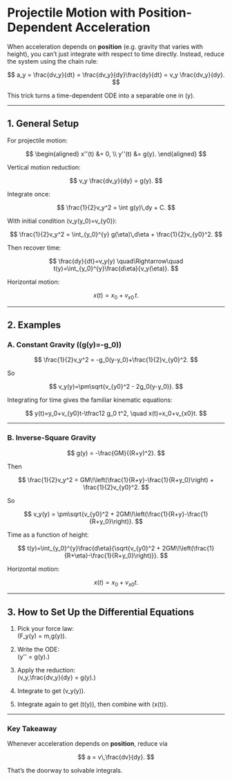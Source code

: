 # Projectile Motion with Position-Dependent Acceleration

When acceleration depends on **position** (e.g. gravity that varies with height), you
can’t just integrate with respect to time directly. Instead, reduce the system using
the chain rule:

$$
a_y = \frac{dv_y}{dt} = \frac{dv_y}{dy}\frac{dy}{dt} = v_y \frac{dv_y}{dy}.
$$

This trick turns a time-dependent ODE into a separable one in \(y\).

---

## 1. General Setup

For projectile motion:

$$
\begin{aligned}
x''(t) &= 0, \\
y''(t) &= g(y).
\end{aligned}
$$

Vertical motion reduction:

$$
v_y \frac{dv_y}{dy} = g(y).
$$

Integrate once:

$$
\frac{1}{2}v_y^2 = \int g(y)\,dy + C.
$$

With initial condition \(v_y(y_0)=v_{y0}\):

$$
\frac{1}{2}v_y^2 = \int_{y_0}^{y} g(\eta)\,d\eta + \frac{1}{2}v_{y0}^2.
$$

Then recover time:

$$
\frac{dy}{dt}=v_y(y) \quad\Rightarrow\quad
t(y)=\int_{y_0}^{y}\frac{d\eta}{v_y(\eta)}.
$$

Horizontal motion:

$$
x(t)=x_0+v_{x0}\,t.
$$

---

## 2. Examples

### A. Constant Gravity (\(g(y)=-g_0\))

$$
\frac{1}{2}v_y^2 = -g_0(y-y_0)+\frac{1}{2}v_{y0}^2.
$$

So

$$
v_y(y)=\pm\sqrt{v_{y0}^2 - 2g_0(y-y_0)}.
$$

Integrating for time gives the familiar kinematic equations:

$$
y(t)=y_0+v_{y0}t-\tfrac12 g_0 t^2, \quad x(t)=x_0+v_{x0}t.
$$

---

### B. Inverse-Square Gravity

$$
g(y) = -\frac{GM}{(R+y)^2}.
$$

Then

$$
\frac{1}{2}v_y^2 = GM\!\left(\frac{1}{R+y}-\frac{1}{R+y_0}\right) + \frac{1}{2}v_{y0}^2.
$$

So

$$
v_y(y) = \pm\sqrt{v_{y0}^2 + 2GM\!\left(\frac{1}{R+y}-\frac{1}{R+y_0}\right)}.
$$

Time as a function of height:

$$
t(y)=\int_{y_0}^{y}\frac{d\eta}{\sqrt{v_{y0}^2 + 2GM\!\left(\frac{1}{R+\eta}-\frac{1}{R+y_0}\right)}}.
$$

Horizontal motion:

$$
x(t)=x_0+v_{x0}t.
$$

---

## 3. How to Set Up the Differential Equations

1. Pick your force law:  
   \(F_y(y) = m\,g(y)\).

2. Write the ODE:  
   \(y'' = g(y).\)

3. Apply the reduction:  
   \(v_y\,\frac{dv_y}{dy} = g(y).\)

4. Integrate to get \(v_y(y)\).

5. Integrate again to get \(t(y)\), then combine with \(x(t)\).

---

### Key Takeaway

Whenever acceleration depends on **position**, reduce via

$$
a = v\,\frac{dv}{dy}.
$$

That’s the doorway to solvable integrals.

